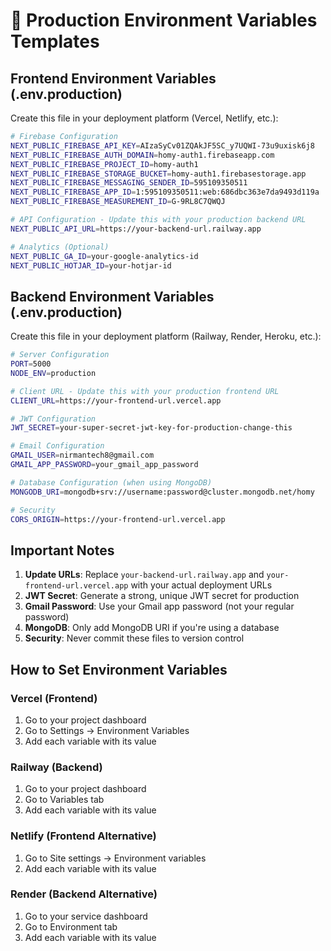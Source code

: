 # 🔧 Production Environment Variables Templates

## Frontend Environment Variables (.env.production)

Create this file in your deployment platform (Vercel, Netlify, etc.):

```bash
# Firebase Configuration
NEXT_PUBLIC_FIREBASE_API_KEY=AIzaSyCv01ZQAkJF5SC_y7UQWI-73u9uxisk6j8
NEXT_PUBLIC_FIREBASE_AUTH_DOMAIN=homy-auth1.firebaseapp.com
NEXT_PUBLIC_FIREBASE_PROJECT_ID=homy-auth1
NEXT_PUBLIC_FIREBASE_STORAGE_BUCKET=homy-auth1.firebasestorage.app
NEXT_PUBLIC_FIREBASE_MESSAGING_SENDER_ID=595109350511
NEXT_PUBLIC_FIREBASE_APP_ID=1:595109350511:web:686dbc363e7da9493d119a
NEXT_PUBLIC_FIREBASE_MEASUREMENT_ID=G-9RL8C7QWQJ

# API Configuration - Update this with your production backend URL
NEXT_PUBLIC_API_URL=https://your-backend-url.railway.app

# Analytics (Optional)
NEXT_PUBLIC_GA_ID=your-google-analytics-id
NEXT_PUBLIC_HOTJAR_ID=your-hotjar-id
```

## Backend Environment Variables (.env.production)

Create this file in your deployment platform (Railway, Render, Heroku, etc.):

```bash
# Server Configuration
PORT=5000
NODE_ENV=production

# Client URL - Update this with your production frontend URL
CLIENT_URL=https://your-frontend-url.vercel.app

# JWT Configuration
JWT_SECRET=your-super-secret-jwt-key-for-production-change-this

# Email Configuration
GMAIL_USER=nirmantech8@gmail.com
GMAIL_APP_PASSWORD=your_gmail_app_password

# Database Configuration (when using MongoDB)
MONGODB_URI=mongodb+srv://username:password@cluster.mongodb.net/homy

# Security
CORS_ORIGIN=https://your-frontend-url.vercel.app
```

## Important Notes

1. **Update URLs**: Replace `your-backend-url.railway.app` and `your-frontend-url.vercel.app` with your actual deployment URLs
2. **JWT Secret**: Generate a strong, unique JWT secret for production
3. **Gmail Password**: Use your Gmail app password (not your regular password)
4. **MongoDB**: Only add MongoDB URI if you're using a database
5. **Security**: Never commit these files to version control

## How to Set Environment Variables

### Vercel (Frontend)
1. Go to your project dashboard
2. Go to Settings → Environment Variables
3. Add each variable with its value

### Railway (Backend)
1. Go to your project dashboard
2. Go to Variables tab
3. Add each variable with its value

### Netlify (Frontend Alternative)
1. Go to Site settings → Environment variables
2. Add each variable with its value

### Render (Backend Alternative)
1. Go to your service dashboard
2. Go to Environment tab
3. Add each variable with its value
